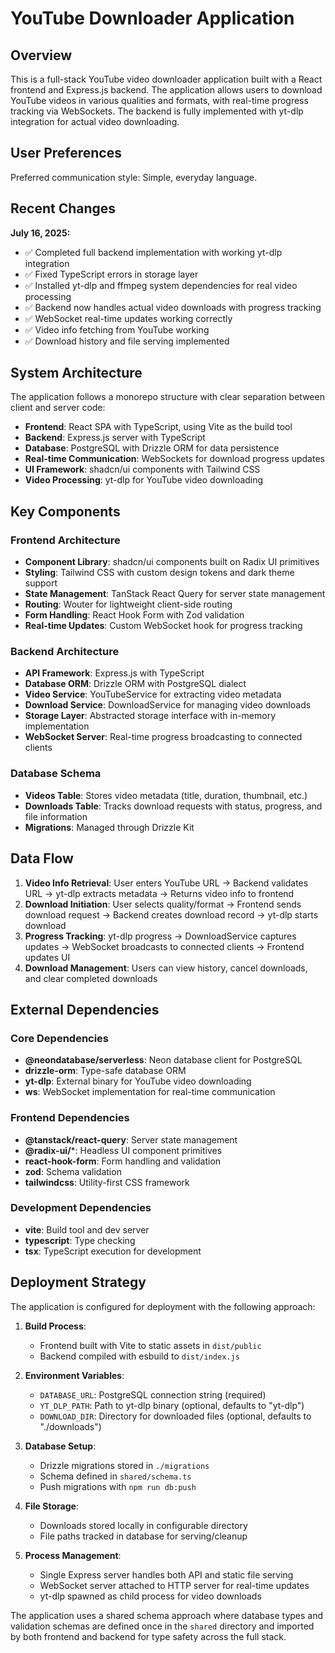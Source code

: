 # YouTube Downloader Application

## Overview

This is a full-stack YouTube video downloader application built with a React frontend and Express.js backend. The application allows users to download YouTube videos in various qualities and formats, with real-time progress tracking via WebSockets. The backend is fully implemented with yt-dlp integration for actual video downloading.

## User Preferences

Preferred communication style: Simple, everyday language.

## Recent Changes

**July 16, 2025:**
- ✅ Completed full backend implementation with working yt-dlp integration
- ✅ Fixed TypeScript errors in storage layer
- ✅ Installed yt-dlp and ffmpeg system dependencies for real video processing
- ✅ Backend now handles actual video downloads with progress tracking
- ✅ WebSocket real-time updates working correctly
- ✅ Video info fetching from YouTube working
- ✅ Download history and file serving implemented

## System Architecture

The application follows a monorepo structure with clear separation between client and server code:

- **Frontend**: React SPA with TypeScript, using Vite as the build tool
- **Backend**: Express.js server with TypeScript
- **Database**: PostgreSQL with Drizzle ORM for data persistence
- **Real-time Communication**: WebSockets for download progress updates
- **UI Framework**: shadcn/ui components with Tailwind CSS
- **Video Processing**: yt-dlp for YouTube video downloading

## Key Components

### Frontend Architecture
- **Component Library**: shadcn/ui components built on Radix UI primitives
- **Styling**: Tailwind CSS with custom design tokens and dark theme support
- **State Management**: TanStack React Query for server state management
- **Routing**: Wouter for lightweight client-side routing
- **Form Handling**: React Hook Form with Zod validation
- **Real-time Updates**: Custom WebSocket hook for progress tracking

### Backend Architecture
- **API Framework**: Express.js with TypeScript
- **Database ORM**: Drizzle ORM with PostgreSQL dialect
- **Video Service**: YouTubeService for extracting video metadata
- **Download Service**: DownloadService for managing video downloads
- **Storage Layer**: Abstracted storage interface with in-memory implementation
- **WebSocket Server**: Real-time progress broadcasting to connected clients

### Database Schema
- **Videos Table**: Stores video metadata (title, duration, thumbnail, etc.)
- **Downloads Table**: Tracks download requests with status, progress, and file information
- **Migrations**: Managed through Drizzle Kit

## Data Flow

1. **Video Info Retrieval**: User enters YouTube URL → Backend validates URL → yt-dlp extracts metadata → Returns video info to frontend
2. **Download Initiation**: User selects quality/format → Frontend sends download request → Backend creates download record → yt-dlp starts download
3. **Progress Tracking**: yt-dlp progress → DownloadService captures updates → WebSocket broadcasts to connected clients → Frontend updates UI
4. **Download Management**: Users can view history, cancel downloads, and clear completed downloads

## External Dependencies

### Core Dependencies
- **@neondatabase/serverless**: Neon database client for PostgreSQL
- **drizzle-orm**: Type-safe database ORM
- **yt-dlp**: External binary for YouTube video downloading
- **ws**: WebSocket implementation for real-time communication

### Frontend Dependencies
- **@tanstack/react-query**: Server state management
- **@radix-ui/***: Headless UI component primitives
- **react-hook-form**: Form handling and validation
- **zod**: Schema validation
- **tailwindcss**: Utility-first CSS framework

### Development Dependencies
- **vite**: Build tool and dev server
- **typescript**: Type checking
- **tsx**: TypeScript execution for development

## Deployment Strategy

The application is configured for deployment with the following approach:

1. **Build Process**: 
   - Frontend built with Vite to static assets in `dist/public`
   - Backend compiled with esbuild to `dist/index.js`

2. **Environment Variables**:
   - `DATABASE_URL`: PostgreSQL connection string (required)
   - `YT_DLP_PATH`: Path to yt-dlp binary (optional, defaults to "yt-dlp")
   - `DOWNLOAD_DIR`: Directory for downloaded files (optional, defaults to "./downloads")

3. **Database Setup**:
   - Drizzle migrations stored in `./migrations`
   - Schema defined in `shared/schema.ts`
   - Push migrations with `npm run db:push`

4. **File Storage**:
   - Downloads stored locally in configurable directory
   - File paths tracked in database for serving/cleanup

5. **Process Management**:
   - Single Express server handles both API and static file serving
   - WebSocket server attached to HTTP server for real-time updates
   - yt-dlp spawned as child process for video downloads

The application uses a shared schema approach where database types and validation schemas are defined once in the `shared` directory and imported by both frontend and backend for type safety across the full stack.